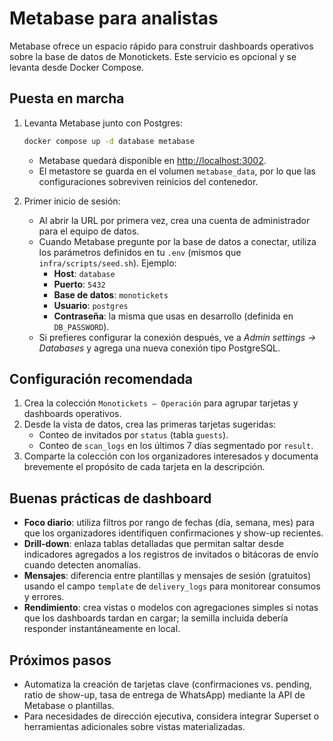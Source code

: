 # Metabase para analistas

Metabase ofrece un espacio rápido para construir dashboards operativos sobre la base de datos de Monotickets. Este servicio es opcional y se levanta desde Docker Compose.

## Puesta en marcha

1. Levanta Metabase junto con Postgres:

   ```bash
   docker compose up -d database metabase
   ```

   - Metabase quedará disponible en [http://localhost:3002](http://localhost:3002).
   - El metastore se guarda en el volumen `metabase_data`, por lo que las configuraciones sobreviven reinicios del contenedor.

2. Primer inicio de sesión:
   - Al abrir la URL por primera vez, crea una cuenta de administrador para el equipo de datos.
   - Cuando Metabase pregunte por la base de datos a conectar, utiliza los parámetros definidos en tu `.env` (mismos que `infra/scripts/seed.sh`). Ejemplo:
     - **Host**: `database`
     - **Puerto**: `5432`
     - **Base de datos**: `monotickets`
     - **Usuario**: `postgres`
     - **Contraseña**: la misma que usas en desarrollo (definida en `DB_PASSWORD`).
   - Si prefieres configurar la conexión después, ve a *Admin settings → Databases* y agrega una nueva conexión tipo PostgreSQL.

## Configuración recomendada

1. Crea la colección `Monotickets – Operación` para agrupar tarjetas y dashboards operativos.
2. Desde la vista de datos, crea las primeras tarjetas sugeridas:
   - Conteo de invitados por `status` (tabla `guests`).
   - Conteo de `scan_logs` en los últimos 7 días segmentado por `result`.
3. Comparte la colección con los organizadores interesados y documenta brevemente el propósito de cada tarjeta en la descripción.

## Buenas prácticas de dashboard

- **Foco diario**: utiliza filtros por rango de fechas (día, semana, mes) para que los organizadores identifiquen confirmaciones y show-up recientes.
- **Drill-down**: enlaza tablas detalladas que permitan saltar desde indicadores agregados a los registros de invitados o bitácoras de envío cuando detecten anomalías.
- **Mensajes**: diferencia entre plantillas y mensajes de sesión (gratuitos) usando el campo `template` de `delivery_logs` para monitorear consumos y errores.
- **Rendimiento**: crea vistas o modelos con agregaciones simples si notas que los dashboards tardan en cargar; la semilla incluida debería responder instantáneamente en local.

## Próximos pasos

- Automatiza la creación de tarjetas clave (confirmaciones vs. pending, ratio de show-up, tasa de entrega de WhatsApp) mediante la API de Metabase o plantillas.
- Para necesidades de dirección ejecutiva, considera integrar Superset o herramientas adicionales sobre vistas materializadas.
